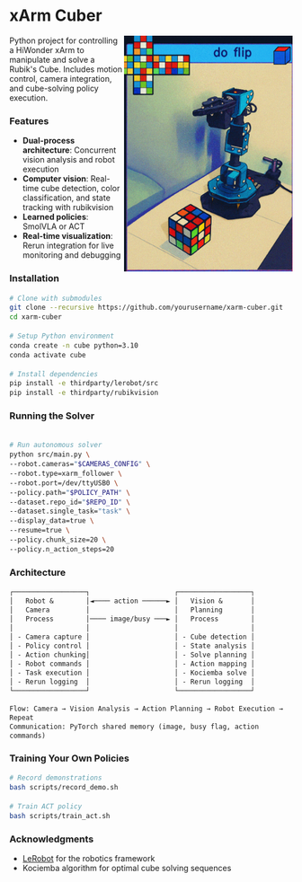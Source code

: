   # xArm Cuber

<img align="right" src="media/cube.png" alt="xArm Cuber in action" width="300"/>

Python project for controlling a HiWonder xArm to manipulate and solve a Rubik's Cube. Includes motion control, camera integration, and cube-solving policy execution.

<h3>Features</h3>

- **Dual-process architecture**: Concurrent vision analysis and robot execution
- **Computer vision**: Real-time cube detection, color classification, and state tracking  with rubikvision
- **Learned policies**: SmolVLA or ACT
- **Real-time visualization**: Rerun integration for live monitoring and debugging

<h3>Installation</h3>

```bash
# Clone with submodules
git clone --recursive https://github.com/yourusername/xarm-cuber.git
cd xarm-cuber

# Setup Python environment
conda create -n cube python=3.10
conda activate cube

# Install dependencies  
pip install -e thirdparty/lerobot/src
pip install -e thirdparty/rubikvision
```

<h3>Running the Solver</h3>

```bash

# Run autonomous solver
python src/main.py \
--robot.cameras="$CAMERAS_CONFIG" \
--robot.type=xarm_follower \
--robot.port=/dev/ttyUSB0 \
--policy.path="$POLICY_PATH" \
--dataset.repo_id="$REPO_ID" \
--dataset.single_task="task" \
--display_data=true \
--resume=true \
--policy.chunk_size=20 \
--policy.n_action_steps=20

```

<h3>Architecture</h3>

```
┌──────────────────┐                     ┌──────────────────┐
│   Robot &        │◄──── action ──────► │   Vision &       │
│   Camera         │                     │   Planning       │
│   Process        │──── image/busy ───► │   Process        │
│                  │                     │                  │
│ - Camera capture │                     │ - Cube detection │
│ - Policy control │                     │ - State analysis │
│ - Action chunking│                     │ - Solve planning │
│ - Robot commands │                     │ - Action mapping │
│ - Task execution │                     │ - Kociemba solve │
│ - Rerun logging  │                     │ - Rerun logging  │
└──────────────────┘                     └──────────────────┘

Flow: Camera → Vision Analysis → Action Planning → Robot Execution → Repeat
Communication: PyTorch shared memory (image, busy flag, action commands)
```

<h3>Training Your Own Policies</h3>

```bash
# Record demonstrations
bash scripts/record_demo.sh

# Train ACT policy
bash scripts/train_act.sh
```

<h3>Acknowledgments</h3>

- [LeRobot](https://github.com/huggingface/lerobot) for the robotics framework
- Kociemba algorithm for optimal cube solving sequences